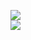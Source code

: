 [![](https://img.shields.io/badge/Made%20With-Github%20Spray-lightgrey.svg?style=for-the-badge&logo=github)](https://github.com/Annihil/github-spray#26867)  
[![](https://i.imgur.com/2DrTn0Z.gif)](https://github.com/Annihil/github-spray)